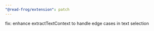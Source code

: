 ```yaml
---
"@read-frog/extension": patch
---
```


fix: enhance extractTextContext to handle edge cases in text selection
